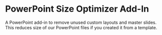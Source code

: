 # PowerPoint Size Optimizer Add-In

A PowerPoint add-in to remove unused custom layouts and master slides. This reduces size of our PowerPoint files if you created it from a template.
